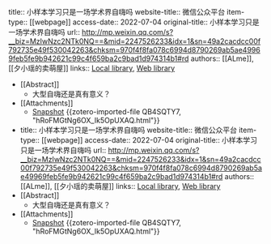 title:: 小样本学习只是一场学术界自嗨吗
website-title:: 微信公众平台
item-type:: [[webpage]]
access-date:: 2022-07-04
original-title:: 小样本学习只是一场学术界自嗨吗
url:: http://mp.weixin.qq.com/s?__biz=MzIwNzc2NTk0NQ==&mid=2247526233&idx=1&sn=49a2cacdcc00f792735e49f530042263&chksm=970f4f8fa078c6994d8790269ab5ae49969feb5fe9b942621c99c4f659ba2c9bad1d974314b1#rd
authors:: [[ALme]], [[夕小瑶的卖萌屋]]
links:: [Local library](zotero://select/library/items/RSI5KH3V), [Web library](https://www.zotero.org/users/9034808/items/RSI5KH3V)

- [[Abstract]]
	- 大型自嗨还是真有意义？
- [[Attachments]]
	- [Snapshot](https://mp.weixin.qq.com/s/hRoFMGtNg6OX_Ik5OpUXAQ) {{zotero-imported-file QB4SQTY7, "hRoFMGtNg6OX_Ik5OpUXAQ.html"}}
- title:: 小样本学习只是一场学术界自嗨吗
  website-title:: 微信公众平台
  item-type:: [[webpage]]
  access-date:: 2022-07-04
  original-title:: 小样本学习只是一场学术界自嗨吗
  url:: http://mp.weixin.qq.com/s?__biz=MzIwNzc2NTk0NQ==&mid=2247526233&idx=1&sn=49a2cacdcc00f792735e49f530042263&chksm=970f4f8fa078c6994d8790269ab5ae49969feb5fe9b942621c99c4f659ba2c9bad1d974314b1#rd
  authors:: [[ALme]], [[夕小瑶的卖萌屋]]
  links:: [Local library](zotero://select/library/items/RSI5KH3V), [Web library](https://www.zotero.org/users/9034808/items/RSI5KH3V)
- [[Abstract]]
	- 大型自嗨还是真有意义？
- [[Attachments]]
	- [Snapshot](https://mp.weixin.qq.com/s/hRoFMGtNg6OX_Ik5OpUXAQ) {{zotero-imported-file QB4SQTY7, "hRoFMGtNg6OX_Ik5OpUXAQ.html"}}